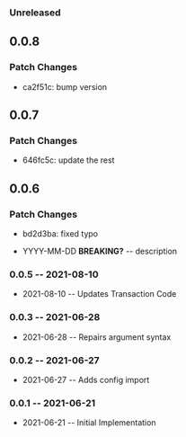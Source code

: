 ### Unreleased

## 0.0.8

### Patch Changes

- ca2f51c: bump version

## 0.0.7

### Patch Changes

- 646fc5c: update the rest

## 0.0.6

### Patch Changes

- bd2d3ba: fixed typo

- YYYY-MM-DD **BREAKING?** -- description

### 0.0.5 -- 2021-08-10

- 2021-08-10 -- Updates Transaction Code

### 0.0.3 -- 2021-06-28

- 2021-06-28 -- Repairs argument syntax

### 0.0.2 -- 2021-06-27

- 2021-06-27 -- Adds config import

### 0.0.1 -- 2021-06-21

- 2021-06-21 -- Initial Implementation
